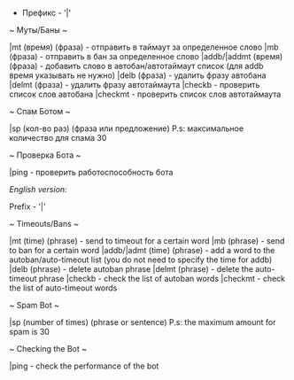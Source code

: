 - Префикс - '|'

~ Муты/Баны ~

|mt (время) (фраза) - отправить в таймаут за определенное слово
|mb (фраза) - отправить в бан за определенное слово
|addb/|addmt (время) (фраза) - добавить слово в автобан/автотаймаут список (для addb время указывать не нужно)
|delb (фраза) - удалить фразу автобана
|delmt (фраза) - удалить фразу автотаймаута
|checkb - проверить список слов автобана
|checkmt - проверить список слов автотаймаута

~ Спам Ботом ~

|sp (кол-во раз) (фраза или предложение) 
P.s: максимальное количество для спама 30

~ Проверка Бота ~

|ping - проверить работоспособность бота

*English version:*

Prefix - '|'

~ Timeouts/Bans ~

|mt (time) (phrase) - send to timeout for a certain word
|mb (phrase) - send to ban for a certain word
|addb/|admt (time) (phrase) - add a word to the autoban/auto-timeout list (you do not need to specify the time for addb)
|delb (phrase) - delete autoban phrase
|delmt (phrase) - delete the auto-timeout phrase
|checkb - check the list of autoban words
|checkmt - check the list of auto-timeout words

~ Spam Bot ~

|sp (number of times) (phrase or sentence)
P.s: the maximum amount for spam is 30

~ Checking the Bot ~

|ping - check the performance of the bot
